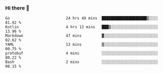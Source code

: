 ### Hi there 👋

<!--
**yeya24/yeya24** is a ✨ _special_ ✨ repository because its `README.md` (this file) appears on your GitHub profile.

Here are some ideas to get you started:

- 🔭 I’m currently working on ...
- 🌱 I’m currently learning ...
- 👯 I’m looking to collaborate on ...
- 🤔 I’m looking for help with ...
- 💬 Ask me about ...
- 📫 How to reach me: ...
- 😄 Pronouns: ...
- ⚡ Fun fact: ...
-->

<!--START_SECTION:waka-->

```text
Go                         24 hrs 49 mins  ████████████████████▒░░░░   81.92 %
Kotlin                     4 hrs 13 mins   ███▒░░░░░░░░░░░░░░░░░░░░░   13.96 %
Markdown                   47 mins         ▓░░░░░░░░░░░░░░░░░░░░░░░░   02.62 %
YAML                       13 mins         ▒░░░░░░░░░░░░░░░░░░░░░░░░   00.75 %
protobuf                   4 mins          ░░░░░░░░░░░░░░░░░░░░░░░░░   00.22 %
Bash                       2 mins          ░░░░░░░░░░░░░░░░░░░░░░░░░   00.15 %
```

<!--END_SECTION:waka-->
